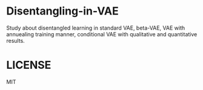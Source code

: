 # Disentangling-in-VAE
Study about disentangled learning in standard VAE, beta-VAE, VAE with annuealing training manner, conditional VAE with qualitative and quantitative results.

# LICENSE
MIT
